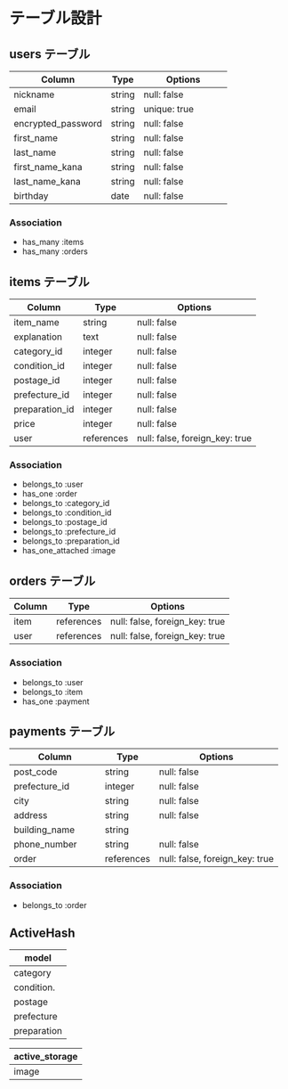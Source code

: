 # テーブル設計

## users テーブル

| Column                  | Type   | Options           |
| ----------------------- | ------ | ----------------  |
| nickname                | string | null: false       |
| email                   | string | unique: true 　　　|df
| encrypted_password      | string | null: false       |df
| first_name              | string | null: false       |
| last_name               | string | null: false       |
| first_name_kana         | string | null: false       |
| last_name_kana          | string | null: false       |
| birthday                | date   | null: false       |


### Association

- has_many :items
- has_many :orders



## items テーブル

| Column                    | Type       | Options                        |
| ------------------------- | ---------- | ------------------------------ |
| item_name                 | string     | null: false                    |
| explanation               | text       | null: false                    |
| category_id               | integer    | null: false                    |
| condition_id              | integer    | null: false                    |
| postage_id                | integer    | null: false                    |
| prefecture_id             | integer    | null: false                    |
| preparation_id            | integer    | null: false                    |
| price                     | integer     | null: false                    |
| user                      | references | null: false, foreign_key: true |

### Association

- belongs_to :user
- has_one :order
- belongs_to :category_id
- belongs_to :condition_id
- belongs_to :postage_id
- belongs_to :prefecture_id
- belongs_to :preparation_id
- has_one_attached :image



## orders テーブル

| Column      | Type       | Options                        |
| ----------- | ---------- | ------------------------------ |
| item        | references | null: false, foreign_key: true |
| user        | references | null: false, foreign_key: true |

### Association

- belongs_to :user
- belongs_to :item
- has_one :payment




## payments テーブル

| Column             | Type       | Options                            |
| ------------------ | ---------- | -----------------------------------|
| post_code          | string     | null: false                        |
| prefecture_id　　　 | integer    | null: false                        |
| city               | string     | null: false                        |
| address            | string     | null: false                        |
| building_name      | string     |                                    |
| phone_number       | string     | null: false                        |
| order　　           | references | null: false, foreign_key: true     |

### Association

- belongs_to :order



## ActiveHash

| model            | 
| ---------------- | 
| category         | 
| condition.       | 
| postage          | 
| prefecture       | 
| preparation      | 


| active_storage      | 
| ------------------- | 
| image               | 